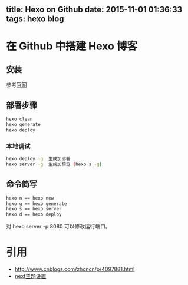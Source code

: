 title: Hexo on Github
date: 2015-11-01 01:36:33
tags: hexo blog
---

# 在 Github 中搭建 Hexo 博客

## 安装
参考[官网](https://hexo.io/)

## 部署步骤
``` bash
hexo clean
hexo generate
hexo deploy

```
### 本地调试
``` bash
hexo deploy -g  生成加部署
hexo server -g  生成加预览 (hexo s -g)
```
## 命令简写
``` bash
hexo n == hexo new
hexo g == hexo generate
hexo s == hexo server
hexo d == hexo deploy
```

对 hexo server -p 8080 可以修改运行端口。
# 引用
* http://www.cnblogs.com/zhcncn/p/4097881.html
* [next主题设置](http://theme-next.iissnan.com/)
